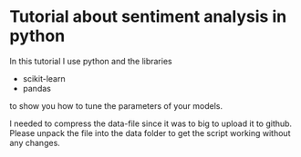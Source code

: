 Tutorial about sentiment analysis in python
===========================================

In this tutorial I use python and the libraries
* scikit-learn
* pandas

to show you how to tune the parameters of your models.

I needed to compress the data-file since it was to big to upload it to github.
Please unpack the file into the data folder to get the script working without any changes.

